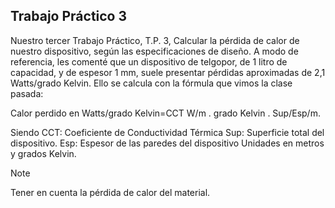 ## Trabajo Práctico 3

Nuestro tercer Trabajo Práctico, T.P. 3, 
Calcular la pérdida de calor de nuestro dispositivo, según las especificaciones de diseño. A modo de referencia, les comenté que un dispositivo de telgopor, de 1 litro de capacidad, y de espesor 1 mm, suele presentar pérdidas aproximadas de 2,1 Watts/grado Kelvin. Ello se calcula con la fórmula que vimos la clase pasada: 

Calor perdido en Watts/grado Kelvin=CCT W/m . grado Kelvin . Sup/Esp/m.

Siendo CCT: Coeficiente de Conductividad Térmica
Sup: Superficie total del dispositivo.
Esp: Espesor de las paredes del dispositivo
Unidades en metros y grados Kelvin.

> [!NOTE]  
> Tener en cuenta la pérdida de calor del material.
